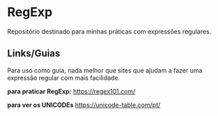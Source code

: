 # RegExp
Repositório destinado para minhas práticas com expressões regulares.

## Links/Guias
Para uso como guia, nada melhor que sites que ajudam a fazer uma expressão regular com mais facilidade.

__para praticar RegExp:__
<a href="https://regex101.com/" target="_blank" rel="noopener">https://regex101.com/</a>

__para ver os UNICODEs__
<a href="https://unicode-table.com/pt/" target="_blank" rel="noopener">https://unicode-table.com/pt/</a>